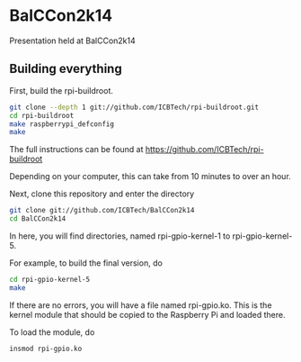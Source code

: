 BalCCon2k14
===========

Presentation held at BalCCon2k14


Building everything
-------------------

First, build the rpi-buildroot.

```sh
git clone --depth 1 git://github.com/ICBTech/rpi-buildroot.git
cd rpi-buildroot
make raspberrypi_defconfig
make
```

The full instructions can be found at https://github.com/ICBTech/rpi-buildroot

Depending on your computer, this can take from 10 minutes to over an hour.

Next, clone this repository and enter the directory

```sh
git clone git://github.com/ICBTech/BalCCon2k14
cd BalCCon2k14
```

In here, you will find directories, named rpi-gpio-kernel-1 to rpi-gpio-kernel-5.

For example, to build the final version, do
```sh
cd rpi-gpio-kernel-5
make
```

If there are no errors, you will have a file named rpi-gpio.ko. This is the kernel module that should be copied to the Raspberry Pi and loaded there.

To load the module, do
```sh
insmod rpi-gpio.ko
```

